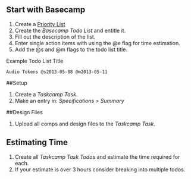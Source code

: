 [priority]:priority_list.html

## Start with Basecamp
1. Create a [Priority List][priority]
1. Create the _Basecamp Todo List_ and entitle it.
2. Fill out the description of the list.
3. Enter single action items with using the @e flag for time estimation.
4. Add the @s and @m flags to the todo list title.

Example Todo List Title

    Audio Tokens @s2013-05-08 @m2013-05-11



##Setup
1. Create a _Taskcamp Task_.
2. Make an entry in: _Specifications > Summary_


##Design Files
1. Upload all comps and design files to the _Taskcamp Task_.

## Estimating Time
1. Create all _Taskcamp Task Todos_ and estimate the time required for each.
2. If your estimate is over 3 hours consider breaking into multiple todos.

